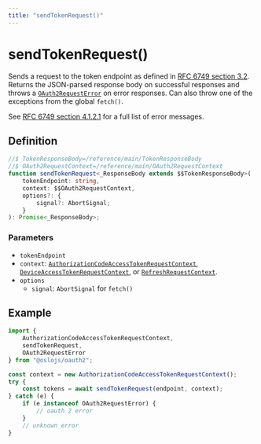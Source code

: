 ```yaml
---
title: "sendTokenRequest()"
---
```


# sendTokenRequest()

Sends a request to the token endpoint as defined in [RFC 6749 section 3.2](https://datatracker.ietf.org/doc/html/rfc6749#section-3.2). Returns the JSON-parsed response body on successful responses and throws a [`OAuth2RequestError`](/reference/main/OAuth2RequestError) on error responses. Can also throw one of the exceptions from the global `fetch()`.

See [RFC 6749 section 4.1.2.1](https://datatracker.ietf.org/doc/html/rfc6749#section-4.1.2.1) for a full list of error messages.

## Definition

```ts
//$ TokenResponseBody=/reference/main/TokenResponseBody
//$ OAuth2RequestContext=/reference/main/OAuth2RequestContext
function sendTokenRequest<_ResponseBody extends $$TokenResponseBody>(
	tokenEndpoint: string,
	context: $$OAuth2RequestContext,
	options?: {
		signal?: AbortSignal;
	}
): Promise<_ResponseBody>;
```

### Parameters

- `tokenEndpoint`
- `context`: [`AuthorizationCodeAccessTokenRequestContext`](/reference/main/AuthorizationCodeAccessTokenRequestContext), [`DeviceAccessTokenRequestContext`](/reference/main/DeviceAccessTokenRequestContext), or [`RefreshRequestContext`](/reference/main/RefreshRequestContext).
- `options`
  - `signal`: `AbortSignal` for `fetch()`

## Example

```ts
import {
	AuthorizationCodeAccessTokenRequestContext,
	sendTokenRequest,
	OAuth2RequestError
} from "@oslojs/oauth2";

const context = new AuthorizationCodeAccessTokenRequestContext();
try {
	const tokens = await sendTokenRequest(endpoint, context);
} catch (e) {
	if (e instanceof OAuth2RequestError) {
		// oauth 2 error
	}
	// unknown error
}
```
